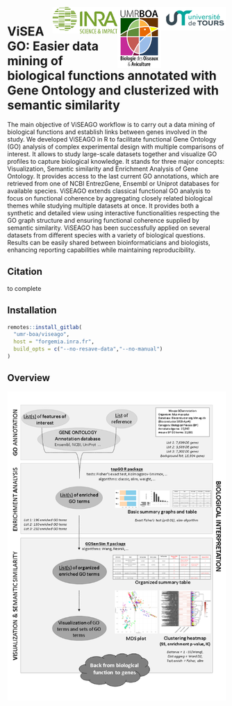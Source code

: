 <img src="./inst/extdata/univ.png" align="right"/>
<img src="./inst/extdata/boa.png" align="right"/>
<img src="./inst/extdata/inra.png" align="right"/>

# ViSEAGO: Easier data mining of biological functions annotated with Gene Ontology and clusterized with semantic similarity

The main objective of ViSEAGO workflow is to carry out a data mining of biological functions and establish links between genes involved in the study. We developed ViSEAGO in R to facilitate functional Gene Ontology (GO) analysis of complex experimental design with multiple comparisons of interest. It allows to study large-scale datasets together and visualize GO profiles to capture biological knowledge. It stands for three major concepts: Visualization, Semantic similarity and Enrichment Analysis of Gene Ontology. It provides access to the last current GO annotations, which are retrieved from one of NCBI EntrezGene, Ensembl or Uniprot databases for available species. ViSEAGO extends classical functional GO analysis to focus on functional coherence by aggregating closely related biological themes while studying multiple datasets at once. It provides both a synthetic and detailed view using interactive functionalities respecting the GO graph structure and ensuring functional coherence supplied by semantic similarity. ViSEAGO has been successfully applied on several datasets from different species with a variety of biological questions. Results can be easily shared between bioinformaticians and biologists, enhancing reporting capabilities while maintaining reproducibility.

## Citation

to complete

## Installation

```r
remotes::install_gitlab(
  "umr-boa/viseago",
  host = "forgemia.inra.fr",
  build_opts = c("--no-resave-data","--no-manual")
)
```

## Overview

![](./inst/extdata/figure2_BMCBioData.png)
